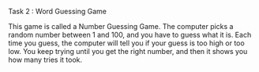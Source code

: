 Task 2 : Word Guessing Game

This game is called a Number Guessing Game. 
The computer picks a random number between 1 and 100, and you have to guess what it is. 
Each time you guess, the computer will tell you if your guess is too high or too low. 
You keep trying until you get the right number, and then it shows you how many tries it took.
